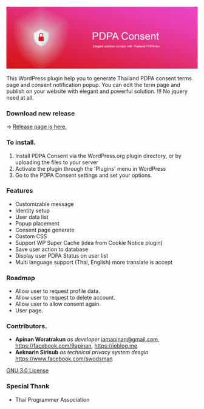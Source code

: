 ![assets/pdpa-consent-banner.png](assets/pdpa-consent-banner.png)  

This WordPress plugin help you to generate Thailand PDPA consent terms page and consent notification popup. 
You can edit the term page and publish on your website with elegant and powerful solution. !!! No jquery need at all. 

### Download new release
-> [Release page is here.](https://github.com/iamapinan/PDPA-Consent/releases)

### To install. 
1. Install PDPA Consent via the WordPress.org plugin directory, or by uploading the files to your server
2. Activate the plugin through the 'Plugins' menu in WordPress
3. Go to the PDPA Consent settings and set your options.

### Features
* Customizable message
* Identity setup
* User data list
* Popup placement
* Consent page generate
* Custom CSS
* Support WP Super Cache (idea from Cookie Notice plugin)
* Save user action to database
* Display user PDPA Status on user list
* Multi language support (Thai, English) more translate is accept

### Roadmap

* Allow user to request profile data.
* Allow user to request to delete account.
* Allow user to allow consent again.
* User page.

### Contributors.
- **Apinan Woratrakun** *as developer* <iamapinan@gmail.com>, <https://facebook.com/9apinan>, <https://ioblog.me>
- **Aeknarin Sirisub** *as technical privacy system desgin* <https://www.facebook.com/swodsman>

[GNU 3.0 License](https://opensource.org/licenses/lgpl-3.0.html0)

### Special Thank
* Thai Programmer Association